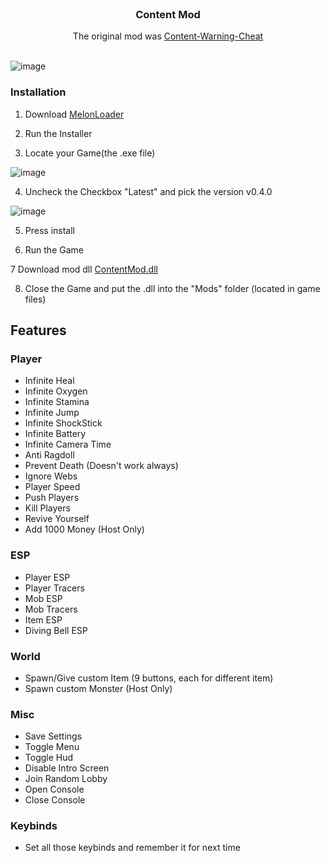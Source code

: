 <br/>
<h3 align="center">Content Mod</h3>
<p align="center">The original mod was <a href="https://github.com/DXXNS/Content-Warning-Cheat">Content-Warning-Cheat</a><br/><br/></p>

![image](https://i.imgur.com/6DMRUOS.png)

### Installation

1. Download [MelonLoader](https://github.com/LavaGang/MelonLoader/releases/download/v0.6.2/MelonLoader.Installer.exe)

2. Run the Installer

3. Locate your Game(the .exe file)
 
![image](https://github.com/DXXNS/Content-Warning-Cheat/assets/108888172/4d6e5ae9-5645-479f-a00e-609dc505d691)

4. Uncheck the Checkbox "Latest" and pick the version v0.4.0

![image](https://github.com/DXXNS/Content-Warning-Cheat/assets/108888172/808914d5-747f-4ab6-95d9-1ec260e00092)

5. Press install

6. Run the Game

7 Download mod dll [ContentMod.dll](https://github.com/WobbyChip/ContentMod/raw/master/Output/contentmod.dll)

8. Close the Game and put the .dll into the "Mods" folder (located in game files)

## Features

### Player
- Infinite Heal
- Infinite Oxygen
- Infinite Stamina
- Infinite Jump
- Infinite ShockStick
- Infinite Battery
- Infinite Camera Time
- Anti Ragdoll
- Prevent Death (Doesn't work always)
- Ignore Webs
- Player Speed
- Push Players
- Kill Players
- Revive Yourself
- Add 1000 Money (Host Only)

### ESP
- Player ESP
- Player Tracers
- Mob ESP
- Mob Tracers
- Item ESP
- Diving Bell ESP

### World
- Spawn/Give custom Item (9 buttons, each for different item)
- Spawn custom Monster (Host Only)

### Misc
- Save Settings
- Toggle Menu
- Toggle Hud
- Disable Intro Screen
- Join Random Lobby
- Open Console
- Close Console

### Keybinds
- Set all those keybinds and remember it for next time
